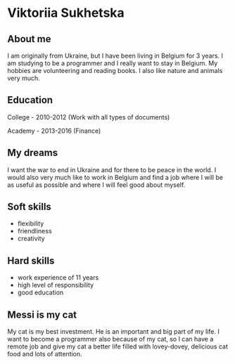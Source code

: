 # Viktoriia Sukhetska

## About me

I am originally from Ukraine, but I have been living in Belgium for 3 years. I
am studying to be a programmer and I really want to stay in Belgium. My hobbies
are volunteering and reading books. I also like nature and animals very much.

## Education

College - 2010-2012 (Work with all types of documents)

Academy - 2013-2016 (Finance)

## My dreams

I want the war to end in Ukraine and for there to be peace in the world. I would
also very much like to work in Belgium and find a job where I will be as useful
as possible and where I will feel good about myself.

## Soft skills

- flexibility
- friendliness
- creativity

## Hard skills

- work experience of 11 years
- high level of responsibility
- good education

## Messi is my cat

My cat is my best investment. He is an important and big part of my life. I want
to become a programmer also because of my cat, so I can have a remote job and
give my cat a better life filled with lovey-dovey, delicious cat food and lots
of attention.

